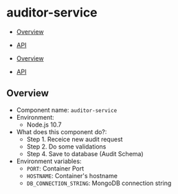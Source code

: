 # auditor-service

- [Overview](#overview)
- [API](#api)

- [Overview](#overview)
- [API](#api)

## Overview

- Component name: `auditor-service`
- Environment:
  - Node.js 10.7
- What does this component do?:
  - Step 1. Receice new audit request
  - Step 2. Do some validations
  - Step 4. Save to database (Audit Schema)
- Environment variables:
  - `PORT`: Container Port
  - `HOSTNAME`: Container's hostname
  - `DB_CONNECTION_STRING`: MongoDB connection string
  
